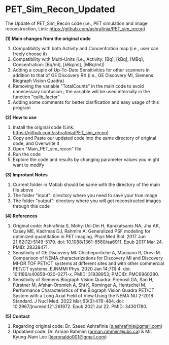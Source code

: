 # PET_Sim_Recon_Updated
The Update of PET_Sim_Recon code (i.e., PET simulation and image reconstruction, Link: https://github.com/ashrafinia/PET_sim_recon)


**(1) Main changes from the original code**
1) Compatibility with both Activity and Concentration map (i.e., user can freely choose it)
2) Compatibility with Multi-Units (i.e., Activity: [Bq], [kBq], [MBq], Concentration: [Bq/ml], [kBq/ml], [MBq/ml])
3) Adding a couple of Up-To-Date Sensitivities for other scanners in addition to that of GE Discovery RX (i.e.,  GE Discovery MI, Siemens Biograph Vision Quadra)
4) Removing the variable "TotalCounts" in the main code to avoid unnecessary confusion.; the variable will be used internally in the function "calib_factor"
5) Adding some comments for better clarification and easy usage of this program

**(2) How to use**
1) Install the original code (Link: https://github.com/ashrafinia/PET_sim_recon)
2) Copy and Paste our updated code into the same directory of original code, and Overwrite it
3) Open "Main_PET_sim_recon" file
4) Run the code 
5) Explore the code and results by changing parameter values you might want to modify

**(3) Improtant Notes**
1) Current folder in Matlab should be same with the directory of the main file above
2) The folder "input": directory where you need to save your true image
3) The folder "output": directory where you will get reconstructed images through this code

**(4) References**
1) Original code: Ashrafinia S, Mohy-Ud-Din H, Karakatsanis NA, Jha AK, Casey ME, Kadrmas DJ, Rahmim A. Generalized PSF modeling for optimized quantitation in PET imaging. Phys Med Biol. 2017 Jun 21;62(12):5149-5179. doi: 10.1088/1361-6560/aa6911. Epub 2017 Mar 24. PMID: 28338471.
2) Sensitivity of GE Discovery MI: Chicheportiche A, Marciano R, Orevi M. Comparison of NEMA characterizations for Discovery MI and Discovery MI-DR TOF PET/CT systems at different sites and with other commercial PET/CT systems. EJNMMI Phys. 2020 Jan 14;7(1):4. doi: 10.1186/s40658-020-0271-x. PMID: 31938953; PMCID: PMC6960280.
3) Sensitivity of Siemens Biograph Vision Quadra: Prenosil GA, Sari H, Fürstner M, Afshar-Oromieh A, Shi K, Rominger A, Hentschel M. Performance Characteristics of the Biograph Vision Quadra PET/CT System with a Long Axial Field of View Using the NEMA NU 2-2018 Standard. J Nucl Med. 2022 Mar;63(3):476-484. doi: 10.2967/jnumed.121.261972. Epub 2021 Jul 22. PMID: 34301780.

**(5) Contact**
1) Regarding original code: Dr. Saeed Ashrafinia (s.ashrafinia@gmail.com)
2) Updataed code: Dr. Arman Rahmim (arman.rahmim@ubc.ca) & Mr. Kyung-Nam Lee (leeronaldo001@gmail.com)
